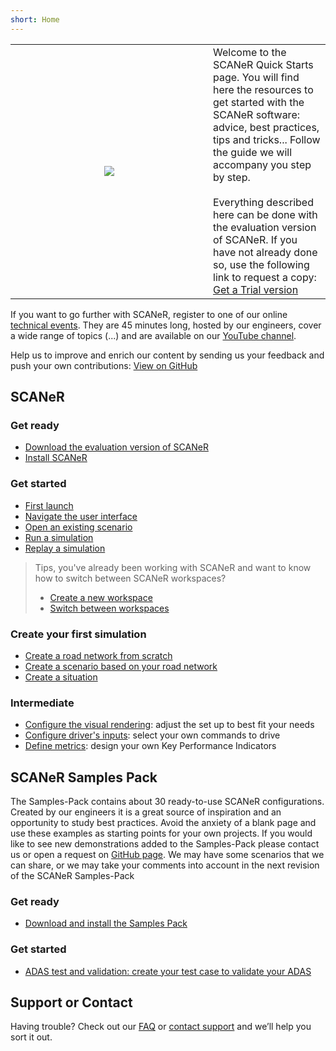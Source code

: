 ```yaml
---
short: Home
---
```


<table id="welcome">
  <tr>
    <td width="300px">
      <p align="center">
        <img src="./assets/SCANeRGuide_icon_50.png">
      </p>
    </td>
    <td valign="top">
      Welcome to the SCANeR Quick Starts page. You will find here the resources to get started with the SCANeR software: advice, best practices, tips and tricks... Follow the guide we will accompany you step by step.<br/><br/>Everything described here can be done with the evaluation version of SCANeR. If you have not already done so, use the following link to request a copy: <a href="https://www.avsimulation.com/scaner-studio-trial/">Get a Trial version</a>
    </td>
  </tr>
</table>

If you want to go further with SCANeR, register to one of our online [technical events](https://www.avsimulation.com/events/). They are 45 minutes long, hosted by our engineers, cover a wide range of topics (...) and are available on our [YouTube channel](https://www.youtube.com/channel/UCYNNe9SaA3LjCFb2qXmhkoA).

Help us to improve and enrich our content by sending us your feedback and push your own contributions: [View on GitHub](https://github.com/AVSimulation/SCANeR-Quick-Starts)

## SCANeR

### Get ready

* [Download the evaluation version of SCANeR](./Pages/HT_Download_Trial_SCANeR/HT_Download_Trial_SCANeR.md)
* [Install SCANeR](./Pages/HT_Install_SCANeR_studio/HT_Install_SCANeR_studio.md)

### Get started

* [First launch](./Pages/HT_FirstLaunch/HT_FirstLaunch.md)
* [Navigate the user interface](./Pages/HT_Navigate/HT_Navigate.md)
* [Open an existing scenario](./Pages/HT_Open_a_scenario/HT_Open_a_scenario.md)
* [Run a simulation](./Pages/HT_Run_a_simulation_good_practices/HT_Run_a_simulation_good_practices.md)
* [Replay a simulation](./Pages/HT_Replay_Simulation/HT_Replay_Simulation.md)

> Tips, you've already been working with SCANeR and want to know how to switch between SCANeR workspaces?
> 
> * [Create a new workspace](./Pages/HT_Create_custom_work_environment/HT_Create_A_New_Workspace.md) 
> * [Switch between workspaces](./Pages/HT_Change_work_environment/HT_Change_work_environment.md)


### Create your first simulation

* [Create a road network from scratch](./Pages/HT_Create_a_simple_environment_from_scratch/HT_Create_a_simple_environment_from_scratch.md)
* [Create a scenario based on your road network](./Pages/HT_Create_your_first_test_case/HT_Create_your_first_test_case.md)
* [Create a situation](./Pages/HT_Create_a_MICE_script/HT_Create_a_MICE_script.md)

### Intermediate

* [Configure the visual rendering](./Pages/HT_configure_visual/HT_configure_visual.md): adjust the set up to best fit your needs
* [Configure driver's inputs](./Pages/HT_Configure_driver_input/Configure_Driver_Input.md): select your own commands to drive
* [Define metrics](./Pages/HT_Define_and_Record_my_KPI/HOWTO_DefineAndRecordMyKPI.md): design your own Key Performance Indicators

## SCANeR Samples Pack

The Samples-Pack contains about 30 ready-to-use SCANeR configurations. Created by our engineers it is a great source of inspiration and an opportunity to study best practices. Avoid the anxiety of a blank page and use these examples as starting points for your own projects.
If you would like to see new demonstrations added to the Samples-Pack please contact us or open a request on [GitHub page](https://github.com/AVSimulation/SCANeR-Samples-Pack/issues). We may have some scenarios that we can share, or we may take your comments into account in the next revision of the SCANeR Samples-Pack

### Get ready

* [Download and install the Samples Pack](./Pages/HT_InstallSamplesPack/HT_InstallSamplesPack.md)

### Get started

* [ADAS test and validation: create your test case to validate your ADAS](./Pages/HT_ADAS/HT_ADAS.md)

## Support or Contact

Having trouble? Check out our [FAQ](http://stockage.scanersimulation.com/Evaluation/2021/SCANeRstudio_Evaluation_FAQ.pdf) or [contact support](support-scaner@avsimulation.fr) and we’ll help you sort it out.
